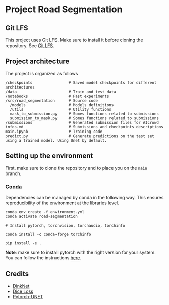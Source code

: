 # Project Road Segmentation

## Git LFS

This project uses Git LFS. Make sure to install it before cloning the repository. See [Git LFS](https://git-lfs.com/).

## Project architecture
The project is organized as follows
```
/checkpoints                # Saved model checkpoints for different architectures
/data                       # Train and test data
/notebooks                  # Past experiments
/src/road_segmentation      # Source code
  /models                   # Models definitions
  /utils                    # Utility functions
  mask_to_submission.py     # Somes functions related to submissions
  submission_to_mask.py     # Somes functions related to submissions
/submissions                # Generated submission files for AIcrowd
infos.md                    # Submissions and checkpoints descriptions
main.ipynb                  # Training code
predict.py                  # Generate predictions on the test set using a trained model. Using Unet by default.
```

## Setting up the environment

First, make sure to clone the repository and to place you on the `main` branch.

### Conda

Dependencies can be managed by conda in the following way. This ensures reproducibility of the environment at the libraries level.

```
conda env create -f environment.yml
conda activate road-segmentation

# Install pytorch, torchvision, torchaudio, torchinfo

conda install -c conda-forge torchinfo

pip install -e .
```

**Note**: make sure to install pytorch with the right version for your system. You can follow the instructions [here](https://pytorch.org/get-started/locally/).

## Credits

* [DinkNet](https://github.com/zlckanata/DeepGlobe-Road-Extraction-Challenge/blob/master/networks/dinknet.py)
* [Dice Loss](https://www.kaggle.com/code/bigironsphere/loss-function-library-keras-pytorch)
* [Pytorch-UNET](https://github.com/milesial/Pytorch-UNet)